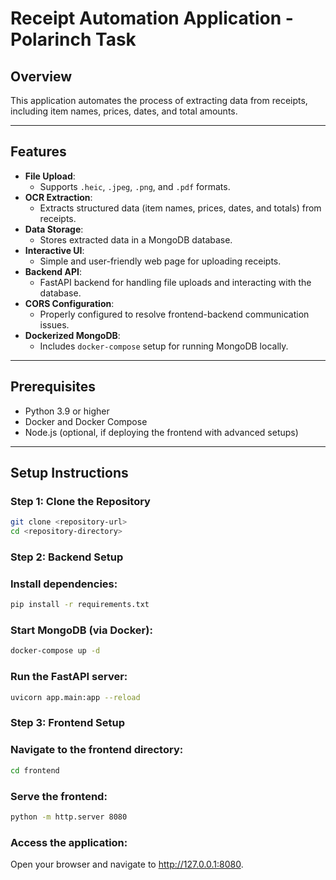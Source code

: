 # Receipt Automation Application - Polarinch Task

## Overview
This application automates the process of extracting data from receipts, including item names, prices, dates, and total amounts.

---

## Features
- **File Upload**:
  - Supports `.heic`, `.jpeg`, `.png`, and `.pdf` formats.
- **OCR Extraction**:
  - Extracts structured data (item names, prices, dates, and totals) from receipts.
- **Data Storage**:
  - Stores extracted data in a MongoDB database.
- **Interactive UI**:
  - Simple and user-friendly web page for uploading receipts.
- **Backend API**:
  - FastAPI backend for handling file uploads and interacting with the database.
- **CORS Configuration**:
  - Properly configured to resolve frontend-backend communication issues.
- **Dockerized MongoDB**:
  - Includes `docker-compose` setup for running MongoDB locally.

---

## Prerequisites
- Python 3.9 or higher
- Docker and Docker Compose
- Node.js (optional, if deploying the frontend with advanced setups)

---

## Setup Instructions

### **Step 1: Clone the Repository**
```bash
git clone <repository-url>
cd <repository-directory>
```

### **Step 2: Backend Setup**

### Install dependencies:
```bash
pip install -r requirements.txt
```
### Start MongoDB (via Docker):
```bash
docker-compose up -d
```
### Run the FastAPI server:
```bash
uvicorn app.main:app --reload
```

### **Step 3: Frontend Setup**
### Navigate to the frontend directory:
```bash
cd frontend
```
### Serve the frontend:
```bash
python -m http.server 8080
```

### Access the application:
Open your browser and navigate to http://127.0.0.1:8080.